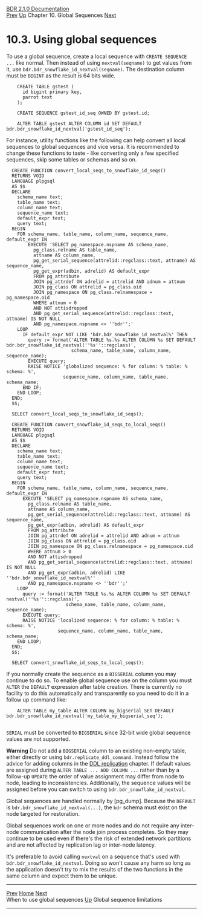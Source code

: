   [BDR 2.1.0 Documentation](README.md)                                                                                                                          
  [Prev](global-sequences-when.md "When to use global sequences")   [Up](global-sequences.md)    Chapter 10. Global Sequences    [Next](global-sequence-limitations.md "Global sequence limitations")  


# 10.3. Using global sequences

To use a global sequence, create a local sequence with
`CREATE SEQUENCE ...` like normal. Then instead of using
`nextval(seqname)` to get values from it, use
`bdr.bdr_snowflake_id_nextval(seqname)`. The destination column
must be `BIGINT` as the result is 64 bits wide.

``` PROGRAMLISTING
    CREATE TABLE gstest (
      id bigint primary key,
      parrot text
    );

    CREATE SEQUENCE gstest_id_seq OWNED BY gstest.id;

    ALTER TABLE gstest ALTER COLUMN id SET DEFAULT bdr.bdr_snowflake_id_nextval('gstest_id_seq');
```

For instance, utility functions like the following can help convert all local
sequences to global sequences and vice versa. It is recommended to change these
functions to taste - like converting only a few specified sequences, skip some
tables or schemas and so on.

``` PROGRAMLISTING
  CREATE FUNCTION convert_local_seqs_to_snowflake_id_seqs()
  RETURNS VOID
  LANGUAGE plpgsql
  AS $$
  DECLARE
    schema_name text;
    table_name text;
    column_name text;
    sequence_name text;
    default_expr text;
    query text;
  BEGIN
    FOR schema_name, table_name, column_name, sequence_name, default_expr IN
        EXECUTE 'SELECT pg_namespace.nspname AS schema_name,
          pg_class.relname AS table_name,
          attname AS column_name,
          pg_get_serial_sequence(attrelid::regclass::text, attname) AS sequence_name,
          pg_get_expr(adbin, adrelid) AS default_expr
          FROM pg_attribute
          JOIN pg_attrdef ON adrelid = attrelid AND adnum = attnum
          JOIN pg_class ON attrelid = pg_class.oid
          JOIN pg_namespace ON pg_class.relnamespace = pg_namespace.oid
          WHERE attnum > 0
          AND NOT attisdropped
          AND pg_get_serial_sequence(attrelid::regclass::text, attname) IS NOT NULL
          AND pg_namespace.nspname <> ''bdr'';'
    LOOP
      IF default_expr NOT LIKE 'bdr.bdr_snowflake_id_nextval%' THEN
        query := format('ALTER TABLE %s.%s ALTER COLUMN %s SET DEFAULT bdr.bdr_snowflake_id_nextval(''%s''::regclass)',
                        schema_name, table_name, column_name, sequence_name);
        EXECUTE query;
        RAISE NOTICE 'globalized sequence: % for column: % table: % schema: %',
                     sequence_name, column_name, table_name, schema_name;
      END IF;
    END LOOP;
  END;
  $$;

  SELECT convert_local_seqs_to_snowflake_id_seqs();

  CREATE FUNCTION convert_snowflake_id_seqs_to_local_seqs()
  RETURNS VOID
  LANGUAGE plpgsql
  AS $$
  DECLARE
    schema_name text;
    table_name text;
    column_name text;
    sequence_name text;
    default_expr text;
    query text;
  BEGIN
    FOR schema_name, table_name, column_name, sequence_name, default_expr IN
      EXECUTE 'SELECT pg_namespace.nspname AS schema_name,
        pg_class.relname AS table_name,
        attname AS column_name,
        pg_get_serial_sequence(attrelid::regclass::text, attname) AS sequence_name,
        pg_get_expr(adbin, adrelid) AS default_expr
        FROM pg_attribute
        JOIN pg_attrdef ON adrelid = attrelid AND adnum = attnum
        JOIN pg_class ON attrelid = pg_class.oid
        JOIN pg_namespace ON pg_class.relnamespace = pg_namespace.oid
        WHERE attnum > 0
        AND NOT attisdropped
        AND pg_get_serial_sequence(attrelid::regclass::text, attname) IS NOT NULL
        AND pg_get_expr(adbin, adrelid) LIKE ''bdr.bdr_snowflake_id_nextval%''
        AND pg_namespace.nspname <> ''bdr'';'
    LOOP
      query := format('ALTER TABLE %s.%s ALTER COLUMN %s SET DEFAULT nextval(''%s''::regclass)',
                      schema_name, table_name, column_name, sequence_name);
      EXECUTE query;
      RAISE NOTICE 'localized sequence: % for column: % table: % schema: %',
                   sequence_name, column_name, table_name, schema_name;
    END LOOP;
  END;
  $$;

  SELECT convert_snowflake_id_seqs_to_local_seqs();
```

If you normally create the sequence as a `BIGSERIAL` column you
may continue to do so. To enable global sequence use on the column you
must `ALTER` the `DEFAULT` expression after table
creation. There is currently no facility to do this automatically and
transparently so you need to do it in a follow up command like:

``` PROGRAMLISTING
    ALTER TABLE my_table ALTER COLUMN my_bigserial SET DEFAULT bdr.bdr_snowflake_id_nextval('my_table_my_bigserial_seq');
   
```

`SERIAL` must be converted to `BIGSERIAL` since
32-bit wide global sequence values are not supported.

  **Warning**
  Do not add a `BIGSERIAL` column to an existing non-empty table, either directly or using `bdr.replicate_ddl_command`. Instead follow the advice for adding columns in the [DDL replication](ddl-replication.md) chapter. If default values are assigned during `ALTER TABLE ... ADD COLUMN ...` rather than by a follow-up `UPDATE` the order of value assignment may differ from node to node, leading to inconsistencies. Additionally, the sequence values will be assigned before you can switch to using `bdr.bdr_snowflake_id_nextval`.

Global sequences are handled normally by [pg_dump].
Because the `DEFAULT` is
`bdr.bdr_snowflake_id_nextval(...)`, the `bdr` schema must
exist on the node targeted for restoration.

Global sequences work on one or more nodes and do not require any
inter-node communication after the node join process completes. So they
may continue to be used even if there\'s the risk of extended network
partitions and are not affected by replication lag or inter-node
latency.

It\'s preferable to avoid calling `nextval` on a sequence
that\'s used with `bdr.bdr_snowflake_id_nextval`. Doing so won\'t
cause any harm so long as the application doesn\'t try to mix the
results of the two functions in the same column and expect them to be
unique.



  --------------------------------------------------- -------------------------------------------- ---------------------------------------------------------
  [Prev](global-sequences-when.md)        [Home](README.md)         [Next](global-sequence-limitations.md)  
  When to use global sequences                         [Up](global-sequences.md)                                Global sequence limitations
  --------------------------------------------------- -------------------------------------------- ---------------------------------------------------------
